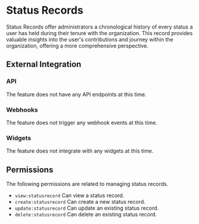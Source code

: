 # Status Records

Status Records offer administrators a chronological history of every status a user has held during their tenure with the organization. This
record provides valuable insights into the user's contributions and journey within the organization, offering a more comprehensive
perspective.

## External Integration

### API

The feature does not have any API endpoints at this time.

### Webhooks

The feature does not trigger any webhook events at this time.

### Widgets

The feature does not integrate with any widgets at this time.

## Permissions

The following permissions are related to managing status records.

- `view:statusrecord` Can view a status record.
- `create:statusrecord` Can create a new status record.
- `update:statusrecord` Can update an existing status record.
- `delete:statusrecord` Can delete an existing status record.
